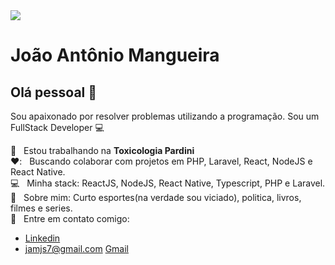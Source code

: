 <img width="auto" src="https://www.veracode.com/sites/default/files/styles/blog_post_resize_960/public/developer-guide-blog-2.png?itok=JQGRVjEX">

# João Antônio Mangueira

## Olá pessoal 👋
Sou apaixonado por resolver problemas utilizando a programação.
Sou um FullStack Developer :computer:

 :rocket:  &nbsp; Estou trabalhando na **Toxicologia Pardini**
 <br/> ❤️: &nbsp; Buscando colaborar com projetos em PHP, Laravel, React, NodeJS e React Native.
 <br/> :computer: &nbsp; Minha stack: ReactJS, NodeJS, React Native, Typescript, PHP e Laravel.
 <br/> 💬  &nbsp; Sobre mim: Curto esportes(na verdade sou viciado), politica, livros, filmes e series.
 <br/> :email: &nbsp; Entre em contato comigo: 
 - [Linkedin](https://www.linkedin.com/in/jamangueira/) 
 - jamjs7@gmail.com [Gmail](jamjs7@gmail.com)

